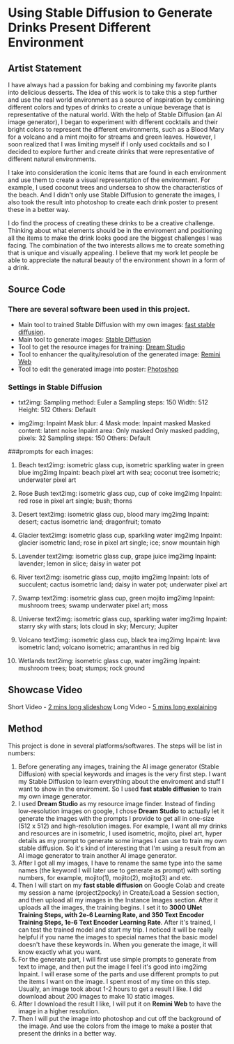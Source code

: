 # Using Stable Diffusion to Generate Drinks Present Different Environment 

## Artist Statement
I have always had a passion for baking and combining my favorite plants into delicious desserts. The idea of this work is to take this a step further and use the real world environment as a source of inspiration by combining different colors and types of drinks to create a unique beverage that is representative of the natural world. With the help of Stable Diffusion (an AI image generator), I began to experiment with different cocktails and their bright colors to represent the different environments, such as a Blood Mary for a volcano and a mint mojito for streams and green leaves. However, I soon realized that I was limiting myself if I only used cocktails and so I decided to explore further and create drinks that were representative of different natural environments.

I take into consideration the iconic items that are found in each environment and use them to create a visual representation of the environment. For example, I used coconut trees and undersea to show the characteristics of the beach. And I didn't only use Stable Diffusion to generate the images, I also took the result into photoshop to create each drink poster to present these in a better way.

I do find the process of creating these drinks to be a creative challenge. Thinking about what elements should be in the enviroment and positioning all the items to make the drink looks good are the biggest challenges I was facing. The combination of the two interests allows me to create something that is unique and visually appealing. I believe that my work let people be able to appreciate the natural beauty of the environment shown in a form of a drink.

## Source Code
### There are several software been used in this project.

- Main tool to trained Stable Diffusion with my own images: [fast stable diffusion](https://github.com/Excalibro1/fast-stable-diffusionwik/wiki/fast-stable-diffusion-wiki).
- Main tool to generate images: [Stable Diffusion](https://github.com/Excalibro1/fast-stable-diffusionwik/wiki/fast-stable-diffusion-wiki)
- Tool to get the resource images for training: [Dream Studio](https://beta.dreamstudio.ai/generate)
- Tool to enhancer the quality/resolution of the generated image: [Remini Web](https://app.remini.ai/?v=e467d774-a97c-4b73-90e5-1d48a0f06930)
- Tool to edit the generated image into poster: [Photoshop](https://www.adobe.com/creativecloud/business/teams.html?sdid=B16P3W9X&mv=search&ef_id=Cj0KCQjww4-hBhCtARIsAC9gR3bmokijPb8wYO9-LLBbyA2m240hev7SDYtAde2J2HNNzxh50LfXmecaAtpxEALw_wcB:G:s&s_kwcid=AL!3085!3!566814725481!e!!g!!photoshop!15482932269!136265040448)

### Settings in Stable Diffusion

- txt2img:
Sampling method: Euler a
Sampling steps: 150
Width: 512
Height: 512
Others: Default

- img2img: Inpaint
Mask blur: 4
Mask mode: Inpaint masked
Masked content: latent noise
Inpaint area: Only masked
Only masked padding, pixels: 32
Sampling steps: 150
Others: Default

###prompts for each images:

1. Beach
text2img: isometric glass cup, isometric sparkling water in green blue
img2img Inpaint: beach pixel art with sea; coconut tree isometric; underwater pixel art

2. Rose Bush
text2img: isometric glass cup, cup of coke
img2img Inpaint: red rose in pixel art single; bush; thorns

3. Desert
text2img: isometric glass cup, blood mary
img2img Inpaint: desert; cactus isometric land; dragonfruit; tomato

4. Glacier
text2img: isometric glass cup, sparkling water
img2img Inpaint: glacier isometric land; rose in pixel art single; ice; snow mountain high

5. Lavender
text2img: isometric glass cup, grape juice
img2img Inpaint: lavender; lemon in slice; daisy in water pot

6. River
text2img: isometric glass cup, mojito
img2img Inpaint: lots of succulent; cactus isometric land; daisy in water pot; underwater pixel art

7. Swamp
text2img: isometric glass cup, green mojito
img2img Inpaint: mushroom trees; swamp underwater pixel art; moss

8. Universe
text2img: isometric glass cup, sparkling water
img2img Inpaint: starry sky with stars; lots cloud in sky; Mercury; Jupiter

9. Volcano
text2img: isometric glass cup, black tea
img2img Inpaint: lava isometric land; volcano isometric; amaranthus in red big

10. Wetlands
text2img: isometric glass cup, water
img2img Inpaint: mushroom trees; boat; stumps; rock ground


## Showcase Video

Short Video - [2 mins long slideshow](https://youtu.be/w6zcsLJW_Ig)
Long Video - [5 mins long explaining](https://youtu.be/QPHa0kNJTaU)

## Method

This project is done in several platforms/softwares. The steps will be list in numbers:

1. Before generating any images, training the AI image generator (Stable Diffusion) with special keywords and images is the very first step. I want my Stable Diffusion to learn everything about the enviroment and stuff I want to show in the enviroment. So I used **fast stable diffusion** to train my own image generator. 
2. I used **Dream Studio** as my resource image finder. Instead of finding low-resolution images on google, I chose **Dream Studio** to actually let it generate the images with the prompts I provide to get all in one-size (512 x 512) and high-resolution images. For example, I want all my drinks and resources are in isometric, I used isometric, mojito, pixel art, hyper details as my prompt to generate some images I can use to train my own stable diffusion. So it's kind of interesting that I'm using a result from an AI image generator to train another AI image generator.
3. After I got all my images, I have to rename the same type into the same names (the keyword I will later use to generate as prompt) with sorting numbers, for example, mojito(1), mojito(2), mojito(3) and etc.
4. Then I will start on my **fast stable diffusion** on Google Colab and create my session a name (project2pocky) in Create/Load a Session section, and then upload all my images in the Instance Images section. After it uploads all the images, the training begins. I set it to **3000 UNet Training Steps, with 2e-6 Learning Rate, and 350 Text Encoder Training Steps, 1e-6 Text Encoder Learning Rate**. After it's trained, I can test the trained model and start my trip. I noticed it will be really helpful if you name the images to special names that the basic model doesn't have these keywords in. When you generate the image, it will know exactly what you want.
5. For the generate part, I will first use simple prompts to generate from text to image, and then put the image I feel it's good into img2img Inpaint. I will erase some of the parts and use different prompts to put the items I want on the image. I spent most of my time on this step. Usually, an image took about 1-2 hours to get a result I like. I did download about 200 images to make 10 static images.
6. After I download the result I like, I will put it on **Remini Web** to have the image in a higher resolution.
7. Then I will put the image into photoshop and cut off the background of the image. And use the colors from the image to make a poster that present the drinks in a better way.
